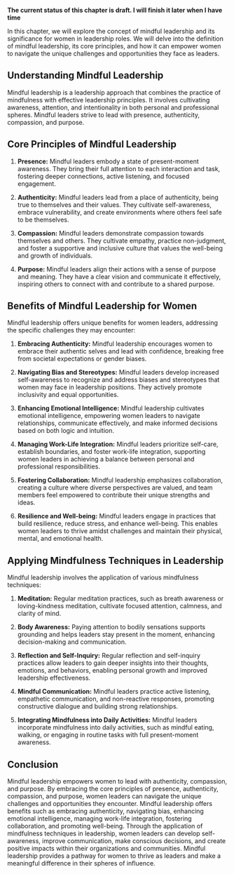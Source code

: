 **The current status of this chapter is draft. I will finish it later when I have time**

In this chapter, we will explore the concept of mindful leadership and its significance for women in leadership roles. We will delve into the definition of mindful leadership, its core principles, and how it can empower women to navigate the unique challenges and opportunities they face as leaders.

Understanding Mindful Leadership
--------------------------------

Mindful leadership is a leadership approach that combines the practice of mindfulness with effective leadership principles. It involves cultivating awareness, attention, and intentionality in both personal and professional spheres. Mindful leaders strive to lead with presence, authenticity, compassion, and purpose.

Core Principles of Mindful Leadership
-------------------------------------

1. **Presence:** Mindful leaders embody a state of present-moment awareness. They bring their full attention to each interaction and task, fostering deeper connections, active listening, and focused engagement.

2. **Authenticity:** Mindful leaders lead from a place of authenticity, being true to themselves and their values. They cultivate self-awareness, embrace vulnerability, and create environments where others feel safe to be themselves.

3. **Compassion:** Mindful leaders demonstrate compassion towards themselves and others. They cultivate empathy, practice non-judgment, and foster a supportive and inclusive culture that values the well-being and growth of individuals.

4. **Purpose:** Mindful leaders align their actions with a sense of purpose and meaning. They have a clear vision and communicate it effectively, inspiring others to connect with and contribute to a shared purpose.

Benefits of Mindful Leadership for Women
----------------------------------------

Mindful leadership offers unique benefits for women leaders, addressing the specific challenges they may encounter:

1. **Embracing Authenticity:** Mindful leadership encourages women to embrace their authentic selves and lead with confidence, breaking free from societal expectations or gender biases.

2. **Navigating Bias and Stereotypes:** Mindful leaders develop increased self-awareness to recognize and address biases and stereotypes that women may face in leadership positions. They actively promote inclusivity and equal opportunities.

3. **Enhancing Emotional Intelligence:** Mindful leadership cultivates emotional intelligence, empowering women leaders to navigate relationships, communicate effectively, and make informed decisions based on both logic and intuition.

4. **Managing Work-Life Integration:** Mindful leaders prioritize self-care, establish boundaries, and foster work-life integration, supporting women leaders in achieving a balance between personal and professional responsibilities.

5. **Fostering Collaboration:** Mindful leadership emphasizes collaboration, creating a culture where diverse perspectives are valued, and team members feel empowered to contribute their unique strengths and ideas.

6. **Resilience and Well-being:** Mindful leaders engage in practices that build resilience, reduce stress, and enhance well-being. This enables women leaders to thrive amidst challenges and maintain their physical, mental, and emotional health.

Applying Mindfulness Techniques in Leadership
---------------------------------------------

Mindful leadership involves the application of various mindfulness techniques:

1. **Meditation:** Regular meditation practices, such as breath awareness or loving-kindness meditation, cultivate focused attention, calmness, and clarity of mind.

2. **Body Awareness:** Paying attention to bodily sensations supports grounding and helps leaders stay present in the moment, enhancing decision-making and communication.

3. **Reflection and Self-Inquiry:** Regular reflection and self-inquiry practices allow leaders to gain deeper insights into their thoughts, emotions, and behaviors, enabling personal growth and improved leadership effectiveness.

4. **Mindful Communication:** Mindful leaders practice active listening, empathetic communication, and non-reactive responses, promoting constructive dialogue and building strong relationships.

5. **Integrating Mindfulness into Daily Activities:** Mindful leaders incorporate mindfulness into daily activities, such as mindful eating, walking, or engaging in routine tasks with full present-moment awareness.

Conclusion
----------

Mindful leadership empowers women to lead with authenticity, compassion, and purpose. By embracing the core principles of presence, authenticity, compassion, and purpose, women leaders can navigate the unique challenges and opportunities they encounter. Mindful leadership offers benefits such as embracing authenticity, navigating bias, enhancing emotional intelligence, managing work-life integration, fostering collaboration, and promoting well-being. Through the application of mindfulness techniques in leadership, women leaders can develop self-awareness, improve communication, make conscious decisions, and create positive impacts within their organizations and communities. Mindful leadership provides a pathway for women to thrive as leaders and make a meaningful difference in their spheres of influence.
